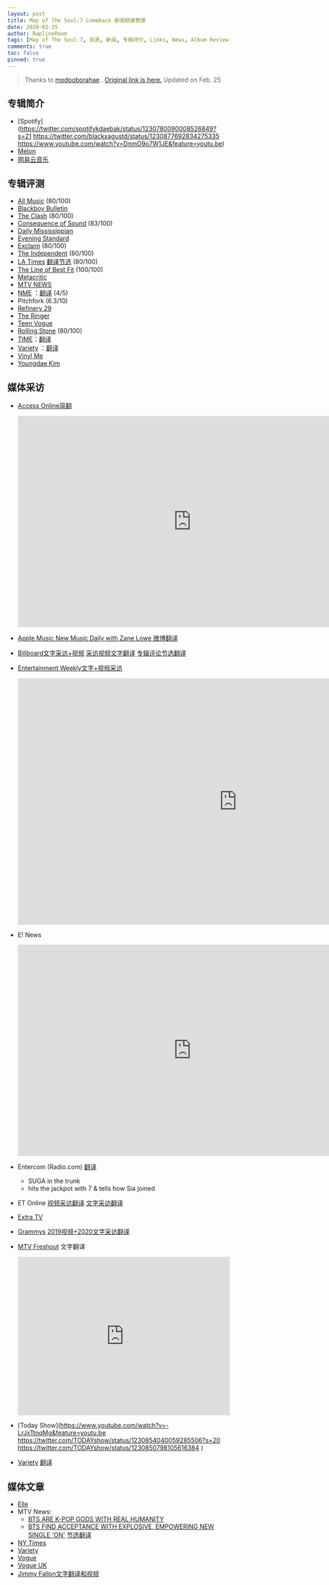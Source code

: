 ```yaml
---
layout: post
title: Map of The Soul:7 Comeback 新闻链接整理
date: 2020-02-25
author: RaplineRoom
tags: [Map of The Soul:7, 资源, 新闻, 专辑评价, Links, News, Album Reviews]
comments: true
toc: false
pinned: true
---
```


> Thanks to [modooborahae](https://twitter.com/modooborahae) . [Original link is here.](https://docs.google.com/document/d/1qJTg2sHR_AW42E0-RJkVbF2bcbg0KFuyZOBDXtV_ejo/edit)  Updated on Feb. 25

## 专辑简介

- [Spotify](https://twitter.com/spotifykdaebak/status/1230780090008526849?s=21 https://twitter.com/blackxagustd/status/1230877692834275335 https://www.youtube.com/watch?v=DnmO9o7W1JE&feature=youtu.be)
- [Melon](https://www.melon.com/video/detail2.htm?mvId=50216494&ref=etc&snsGate=Y )
- [网易云音乐](https://twitter.com/sugajelly9339/status/1230789898652643329?s=21 )

## 专辑评测

- [All Music](https://www.allmusic.com/album/release/map-of-the-soul-7-mr0005164601 ) (80/100)
- [Blackboy Bulletin](https://blackboybulletin.com/2020/02/21/album-review-bts-triumphs-with-map-of-the-soul-7/amp/?__twitter_impression=true )
- [The Clash](https://www.clashmusic.com/reviews/bts-map-of-the-soul-7 ) (80/100)
- [Consequence of Sound](https://consequenceofsound.net/2020/02/album-review-bts-map-of-the-soul-7/ ) (83/100)
- [Daily Mississippian](https://thedmonline.com/review-btss-record-breaking-album-is-a-testament-to-individuality/)
- [Evening Standard](https://www.standard.co.uk/go/london/music/bts-map-of-the-soul-7-album-review-a4367526.html)
- [Exclaim](http://exclaim.ca/amparticle/bts-map_of_the_soul_7 ) (80/100)
- [The Independent](https://www.independent.co.uk/arts-entertainment/music/reviews/bts-review-map-of-the-soul-7-album-stream-lyrics-jimin-ed-sheeran-halsey-a9349116.html ) (80/100)
- [LA Times](https://www.latimes.com/entertainment-arts/music/story/2020-02-21/bts-album-map-of-the-soul-7-review ) [翻译节选](https://btsraplineroom.com/billboard-latimes-reviews/) (80/100)
- [The Line of Best Fit](https://www.thelineofbestfit.com/reviews/albums/bts-map-of-the-soul-7-album-review ) (100/100)
- [Metacritic](https://www.metacritic.com/music/map-of-the-soul-7/bts)
- [MTV NEWS](http://www.mtv.com/news/3157460/bts-map-of-the-soul-7-track-by-track-review/)
- [NME](https://www.nme.com/reviews/bts-map-of-the-soul-7-album-review-on-2613123 ) ：[翻译](https://btsraplineroom.com/NME/) (4/5)
- Pitchfork (6.3/10)
- [Refinery 29](https://www.refinery29.com/en-us/2020/02/9449254/bts-on-lyrics-meaning )
- [The Ringer](https://www.theringer.com/music/2020/2/21/21147288/bts-map-of-the-soul-7-review-takeaways )
- [Teen Vogue](https://www.teenvogue.com/story/bts-map-of-the-soul-7-hidden-references-easter-eggs?utm_source=twitter&utm_medium=social&utm_brand=tv&utm_social-type=owned&mbid=social_twitter) 
- [Rolling Stone](https://www.rollingstone.com/music/music-album-reviews/bts-map-of-the-soul-7-2-957346/amp/?__twitter_impression=true ) (80/100)
- [TIME](https://time.com/5788922/bts-map-of-the-soul-7-review/?amp=true&__twitter_impression=true )：[翻译](https://btsraplineroom.com/times-review/) 
- [Variety](https://t.co/MhHjsviDvE?amp=1 ) ：[翻译](https://btsraplineroom.com/Variety/) 
- [Vinyl Me](https://magazine.vinylmeplease.com/magazine/bts-map-of-the-soul-7-review/ )
- [Youngdae Kim](https://www.youtube.com/watch?v=LQFIGFU-YDw) 

## 媒体采访

- [Access Online简翻](https://m.weibo.cn/1648765875/4474759574338537) 

  <div class="video-container"><iframe width="787" height="480" src="https://www.youtube.com/embed/EJLR4BJ-i70" frameborder="0" allow="accelerometer; autoplay; encrypted-media; gyroscope; picture-in-picture" allowfullscreen></iframe></div>

- [Apple Music New Music Daily with Zane Lowe 微博翻译](https://m.weibo.cn/1648765875/4474376437311498) 

- [Billboard文字采访+视频](https://www.billboard.com/articles/news/international/8551687/bts-map-of-the-soul-7-interview )  [采访视频文字翻译](https://btsraplineroom.com/Billboard-interview/)  [专辑评论节选翻译](https://btsraplineroom.com/billboard-latimes-reviews/) 

- [Entertainment Weekly文字+视频采访](https://ew.com/music/2020/02/25/bts-a-to-z-video/?utm_content=link&utm_term=E2D690C8-5812-11EA-8822-E8EF4744363C&utm_source=twitter.com&utm_campaign=entertainmentweekly_ew&utm_medium=social)

  <div class="video-container"><iframe width="996" height="560" src="https://www.youtube.com/embed/yRl4Q-0Oaik" frameborder="0" allow="accelerometer; autoplay; encrypted-media; gyroscope; picture-in-picture" allowfullscreen></iframe></div>

- E! News

  <div class="video-container"><iframe width="787" height="480" src="https://www.youtube.com/embed/_9HrQVOzwwk" frameborder="0" allow="accelerometer; autoplay; encrypted-media; gyroscope; picture-in-picture" allowfullscreen></iframe></div>

- Entercom (Radio.com) [翻译](https://btsraplineroom.com/ENTERCOM/) 

  - SUGA in the trunk
  - hits the jackpot with 7 & tells how Sia joined

- ET Online [视频采访翻译](https://btsraplineroom.com/ET-interview/) [文字采访翻译](https://btsraplineroom.com/ET/) 

- [Extra TV](https://www.youtube.com/watch?v=2vMlA4LH8ng&feature=youtu.be)

- [Grammys](https://www.grammy.com/grammys/news/bts-talk-new-album-map-soul-7-genre-bts ) [2019视频+2020文字采访翻译](https://btsraplineroom.com/GRAMMY/) 

- [MTV Freshout](http://www.mtv.com/news/3157364/bts-map-of-the-soul-7-interview-mtv-fresh-out/) 文字翻译

  <div class="video-container"><iframe width="482" height="360" src="https://www.youtube.com/embed/U12Eu1T_jkQ" frameborder="0" allow="accelerometer; autoplay; encrypted-media; gyroscope; picture-in-picture" allowfullscreen></iframe></div>

- [Today Show](https://www.youtube.com/watch?v=-LrJxTtnqMg&feature=youtu.be https://twitter.com/TODAYshow/status/1230854040059285506?s=20 https://twitter.com/TODAYshow/status/1230850798105616384 )

- [Variety](https://www.youtube.com/watch?v=7fVQGcvgmEQ) [翻译](https://btsraplineroom.com/Variety/) 

## 媒体文章

- [Elle](https://www.elle.com/culture/celebrities/a31095110/bts-outfits-tonight-show-nyc-takeover/?utm_medium=social-media&utm_campaign=socialflowTWELM&utm_source=twitter) 
- MTV News:
  - [BTS ARE K-POP GODS WITH REAL HUMANITY](http://www.mtv.com/news/3157164/bts-gods-dionysus-map-of-the-soul-7/)
  - [BTS FIND ACCEPTANCE WITH EXPLOSIVE, EMPOWERING NEW SINGLE 'ON'](http://www.mtv.com/news/3157261/bts-on-music-video-single-meaning/)  [节选翻译](https://m.weibo.cn/1648765875/4474692717025369) 
- [NY Times](https://www.nytimes.com/2020/02/25/nyregion/bts-grand-central.html)
- [Variety](https://variety.com/2020/music/news/bts-late-night-appearances-tonight-show-carpool-karaoke-colbert-watch-video-1203514872/) 
- [Vogue](https://www.vogue.com/vogueworld/article/bts-jimmy-fallon-rick-owens-performance-looks?utm_social-type=owned&utm_brand=vogue&mbid=social_twitter&utm_medium=social&utm_source=twitter)
- [Vogue UK](https://www.vogue.co.uk/arts-and-lifestyle/article/bts-album-map-of-the-soul?utm_term=Autofeed&utm_medium=Social&utm_source=Twitter#Echobox=1582670920)
- [Jimmy Fallon文字翻译和视频](https://btsraplineroom.com/fallon-subway-special/)  